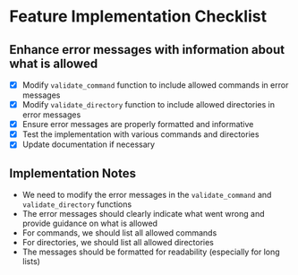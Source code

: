 # Feature Implementation Checklist

## Enhance error messages with information about what is allowed

- [x] Modify `validate_command` function to include allowed commands in error messages
- [x] Modify `validate_directory` function to include allowed directories in error messages
- [x] Ensure error messages are properly formatted and informative
- [x] Test the implementation with various commands and directories
- [x] Update documentation if necessary

## Implementation Notes

- We need to modify the error messages in the `validate_command` and `validate_directory` functions
- The error messages should clearly indicate what went wrong and provide guidance on what is allowed
- For commands, we should list all allowed commands
- For directories, we should list all allowed directories
- The messages should be formatted for readability (especially for long lists)
